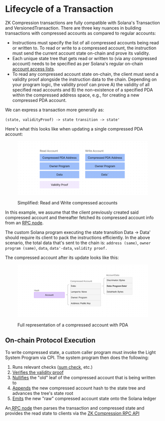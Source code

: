 # Lifecycle of a Transaction

ZK Compression transactions are fully compatible with Solana's Transaction and VersionedTransaction. There are three key nuances in building transactions with compressed accounts as compared to regular accounts:

* Instructions must specify the list of all compressed accounts being read or written to. To read or write to a compressed account, the instruction must send the current account state on-chain and prove its validity.
* Each unique state tree that gets read or written to (via any compressed account) needs to be specified as per Solana's regular on-chain [account access lists](https://solana.com/docs/core/transactions#array-of-account-addresses).
* To read any compressed account state on-chain, the client must send a validity proof alongside the instruction data to the chain. Depending on your program logic, the validity proof can prove A) the validity of all specified read accounts and B) the non-existence of a specified PDA within the compressed address space, e.g., for creating a new compressed PDA account.

We can express a transaction more generally as:

`(state, validityProof) -> state transition -> state'`

Here's what this looks like when updating a single compressed PDA account:

<figure><img src="../../.gitbook/assets/image (3).png" alt="" width="563"><figcaption><p>Simplified: Read and Write compressed accounts</p></figcaption></figure>

In this example, we assume that the client previously created said compressed account and thereafter fetched its compressed account info from an [RPC node](../../node-operators/run-a-node.md#photon-rpc-node-1).

The custom Solana program executing the state transition Data -> Data' should require its client to pack the instructions efficiently. In the above scenario, the total data that's sent to the chain is: `address (same)`, `owner program (same)`, `data`, `data'-data`, `validity proof.`

The compressed account after its update looks like this:

<figure><img src="../../.gitbook/assets/image (4).png" alt=""><figcaption><p>Full representation of a compressed account with PDA</p></figcaption></figure>

## On-chain Protocol Execution

To write compressed state, a custom caller program must invoke the Light System Program via CPI. The system program then does the following:

1. Runs relevant checks ([sum check](https://github.com/Lightprotocol/light-protocol/blob/main/programs/system/src/invoke/processor.rs#L64-L70), etc.)
2. [Verifies the validity proof](https://github.com/Lightprotocol/light-protocol/blob/main/programs/system/src/invoke/verify\_state\_proof.rs#L184-L190)&#x20;
3. [Nullifies](https://github.com/Lightprotocol/light-protocol/blob/main/programs/system/src/invoke/processor.rs#L203-L208) the "old" leaf of the compressed account that is being written to
4. [Appends](https://github.com/Lightprotocol/light-protocol/blob/main/programs/system/src/invoke/processor.rs#L240-L249) the new compressed account hash to the state tree and advances the tree's state root
5. [Emits](https://github.com/Lightprotocol/light-protocol/blob/main/programs/system/src/invoke/processor.rs#L269-L276) the new "raw" compressed account state onto the Solana ledger

An[ RPC node](../../node-operators/run-a-node.md#photon-rpc-node) then parses the transaction and compressed state and provides the read state to clients via the [ZK Compression RPC API](../../developers/json-rpc-methods/)
